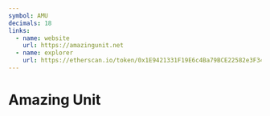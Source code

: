 ```yaml
---
symbol: AMU
decimals: 18
links:
  - name: website
    url: https://amazingunit.net
  - name: explorer
    url: https://etherscan.io/token/0x1E9421331F19E6c4Ba79BCE22582e3F34c4CF506
---
```


# Amazing Unit
